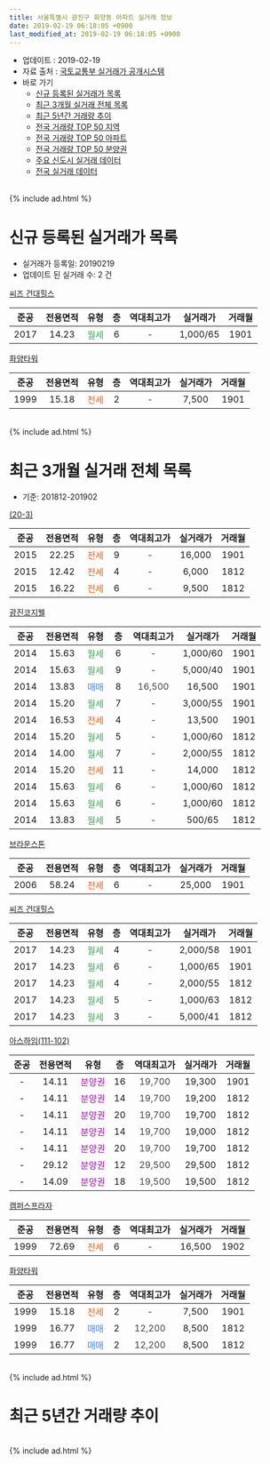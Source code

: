 ```yaml
---
title: 서울특별시 광진구 화양동 아파트 실거래 정보
date: 2019-02-19 06:18:05 +0900
last_modified_at: 2019-02-19 06:18:05 +0900
---
```


* 업데이트 : 2019-02-19
* 자료 출처 : [국토교통부 실거래가 공개시스템](http://rt.molit.go.kr)
* 바로 가기
    * [신규 등록된 실거래가 목록](#신규-등록된-실거래가-목록)
    * [최근 3개월 실거래 전체 목록](#최근-3개월-실거래-전체-목록)
    * [최근 5년간 거래량 추이](#최근-5년간-거래량-추이)
    * [전국 거래량 TOP 50 지역](https://inasie.github.io/apt-trade-info/최근-3개월-전국에서-가장-거래가-많이-발생한-지역)
    * [전국 거래량 TOP 50 아파트](https://inasie.github.io/apt-trade-info/최근-3개월-전국에서-가장-거래가-많이-발생한-아파트)
    * [전국 거래량 TOP 50 분양권](https://inasie.github.io/apt-trade-info/최근-3개월-전국에서-가장-거래가-많이-발생한-분양권)
    * [주요 신도시 실거래 데이터](https://inasie.github.io/apt-trade-info/주요-신도시)
    * [전국 실거래 데이터](https://inasie.github.io/apt-trade-info/전국)
<br>
{% include ad.html %}
<br>

# 신규 등록된 실거래가 목록
* 실거래가 등록일: 20190219
* 업데이트 된 실거래 수: 2 건


[씨즈 건대힐스](https://search.naver.com/search.naver?query=%EC%84%9C%EC%9A%B8%ED%8A%B9%EB%B3%84%EC%8B%9C+%EA%B4%91%EC%A7%84%EA%B5%AC+%ED%99%94%EC%96%91%EB%8F%99+%EC%94%A8%EC%A6%88+%EA%B1%B4%EB%8C%80%ED%9E%90%EC%8A%A4)

|준공|전용면적|유형|층|역대최고가|실거래가|거래월|
|:---:|:---:|:---:|:---:|:---:|:---:|:---:|
|2017|14.23|<span style="color:#34a853">월세</span>|6|<span style="color:#444444">-</span>|1,000/65|1901|

[화양타워](https://search.naver.com/search.naver?query=%EC%84%9C%EC%9A%B8%ED%8A%B9%EB%B3%84%EC%8B%9C+%EA%B4%91%EC%A7%84%EA%B5%AC+%ED%99%94%EC%96%91%EB%8F%99+%ED%99%94%EC%96%91%ED%83%80%EC%9B%8C)

|준공|전용면적|유형|층|역대최고가|실거래가|거래월|
|:---:|:---:|:---:|:---:|:---:|:---:|:---:|
|1999|15.18|<span style="color:#ff5a00">전세</span>|2|<span style="color:#444444">-</span>|7,500|1901|


<br>
{% include ad.html %}
<br>

# 최근 3개월 실거래 전체 목록
* 기준: 201812-201902


[(20-3)](https://search.naver.com/search.naver?query=%EC%84%9C%EC%9A%B8%ED%8A%B9%EB%B3%84%EC%8B%9C+%EA%B4%91%EC%A7%84%EA%B5%AC+%ED%99%94%EC%96%91%EB%8F%99+%2820-3%29)

|준공|전용면적|유형|층|역대최고가|실거래가|거래월|
|:---:|:---:|:---:|:---:|:---:|:---:|:---:|
|2015|22.25|<span style="color:#ff5a00">전세</span>|9|<span style="color:#444444">-</span>|16,000|1901|
|2015|12.42|<span style="color:#ff5a00">전세</span>|4|<span style="color:#444444">-</span>|6,000|1812|
|2015|16.22|<span style="color:#ff5a00">전세</span>|6|<span style="color:#444444">-</span>|9,500|1812|

[광진코지웰](https://search.naver.com/search.naver?query=%EC%84%9C%EC%9A%B8%ED%8A%B9%EB%B3%84%EC%8B%9C+%EA%B4%91%EC%A7%84%EA%B5%AC+%ED%99%94%EC%96%91%EB%8F%99+%EA%B4%91%EC%A7%84%EC%BD%94%EC%A7%80%EC%9B%B0)

|준공|전용면적|유형|층|역대최고가|실거래가|거래월|
|:---:|:---:|:---:|:---:|:---:|:---:|:---:|
|2014|15.63|<span style="color:#34a853">월세</span>|6|<span style="color:#444444">-</span>|1,000/60|1901|
|2014|15.63|<span style="color:#34a853">월세</span>|9|<span style="color:#444444">-</span>|5,000/40|1901|
|2014|13.83|<span style="color:#4285f3">매매</span>|8|<span style="color:#444444">16,500</span>|16,500|1901|
|2014|15.20|<span style="color:#34a853">월세</span>|7|<span style="color:#444444">-</span>|3,000/55|1901|
|2014|16.53|<span style="color:#ff5a00">전세</span>|4|<span style="color:#444444">-</span>|13,500|1901|
|2014|15.20|<span style="color:#34a853">월세</span>|5|<span style="color:#444444">-</span>|1,000/60|1812|
|2014|14.00|<span style="color:#34a853">월세</span>|7|<span style="color:#444444">-</span>|2,000/55|1812|
|2014|15.20|<span style="color:#ff5a00">전세</span>|11|<span style="color:#444444">-</span>|14,000|1812|
|2014|15.63|<span style="color:#34a853">월세</span>|6|<span style="color:#444444">-</span>|1,000/60|1812|
|2014|15.63|<span style="color:#34a853">월세</span>|6|<span style="color:#444444">-</span>|1,000/60|1812|
|2014|13.83|<span style="color:#34a853">월세</span>|5|<span style="color:#444444">-</span>|500/65|1812|

[브라운스톤](https://search.naver.com/search.naver?query=%EC%84%9C%EC%9A%B8%ED%8A%B9%EB%B3%84%EC%8B%9C+%EA%B4%91%EC%A7%84%EA%B5%AC+%ED%99%94%EC%96%91%EB%8F%99+%EB%B8%8C%EB%9D%BC%EC%9A%B4%EC%8A%A4%ED%86%A4)

|준공|전용면적|유형|층|역대최고가|실거래가|거래월|
|:---:|:---:|:---:|:---:|:---:|:---:|:---:|
|2006|58.24|<span style="color:#ff5a00">전세</span>|6|<span style="color:#444444">-</span>|25,000|1901|

[씨즈 건대힐스](https://search.naver.com/search.naver?query=%EC%84%9C%EC%9A%B8%ED%8A%B9%EB%B3%84%EC%8B%9C+%EA%B4%91%EC%A7%84%EA%B5%AC+%ED%99%94%EC%96%91%EB%8F%99+%EC%94%A8%EC%A6%88+%EA%B1%B4%EB%8C%80%ED%9E%90%EC%8A%A4)

|준공|전용면적|유형|층|역대최고가|실거래가|거래월|
|:---:|:---:|:---:|:---:|:---:|:---:|:---:|
|2017|14.23|<span style="color:#34a853">월세</span>|4|<span style="color:#444444">-</span>|2,000/58|1901|
|2017|14.23|<span style="color:#34a853">월세</span>|6|<span style="color:#444444">-</span>|1,000/65|1901|
|2017|14.23|<span style="color:#34a853">월세</span>|4|<span style="color:#444444">-</span>|2,000/55|1812|
|2017|14.23|<span style="color:#34a853">월세</span>|5|<span style="color:#444444">-</span>|1,000/63|1812|
|2017|14.23|<span style="color:#34a853">월세</span>|3|<span style="color:#444444">-</span>|5,000/41|1812|

[아스하임(111-102)](https://search.naver.com/search.naver?query=%EC%84%9C%EC%9A%B8%ED%8A%B9%EB%B3%84%EC%8B%9C+%EA%B4%91%EC%A7%84%EA%B5%AC+%ED%99%94%EC%96%91%EB%8F%99+%EC%95%84%EC%8A%A4%ED%95%98%EC%9E%84%28111-102%29)

|준공|전용면적|유형|층|역대최고가|실거래가|거래월|
|:---:|:---:|:---:|:---:|:---:|:---:|:---:|
|-|14.11|<span style="color:#9C11A5">분양권</span>|16|<span style="color:#444444">19,700</span>|19,300|1901|
|-|14.11|<span style="color:#9C11A5">분양권</span>|14|<span style="color:#444444">19,700</span>|19,200|1812|
|-|14.11|<span style="color:#9C11A5">분양권</span>|20|<span style="color:#444444">19,700</span>|19,700|1812|
|-|14.11|<span style="color:#9C11A5">분양권</span>|14|<span style="color:#444444">19,700</span>|19,000|1812|
|-|14.11|<span style="color:#9C11A5">분양권</span>|20|<span style="color:#444444">19,700</span>|19,700|1812|
|-|29.12|<span style="color:#9C11A5">분양권</span>|12|<span style="color:#444444">29,500</span>|29,500|1812|
|-|14.09|<span style="color:#9C11A5">분양권</span>|18|<span style="color:#444444">19,500</span>|19,500|1812|

[캠퍼스프라자](https://search.naver.com/search.naver?query=%EC%84%9C%EC%9A%B8%ED%8A%B9%EB%B3%84%EC%8B%9C+%EA%B4%91%EC%A7%84%EA%B5%AC+%ED%99%94%EC%96%91%EB%8F%99+%EC%BA%A0%ED%8D%BC%EC%8A%A4%ED%94%84%EB%9D%BC%EC%9E%90)

|준공|전용면적|유형|층|역대최고가|실거래가|거래월|
|:---:|:---:|:---:|:---:|:---:|:---:|:---:|
|1999|72.69|<span style="color:#ff5a00">전세</span>|6|<span style="color:#444444">-</span>|16,500|1902|

[화양타워](https://search.naver.com/search.naver?query=%EC%84%9C%EC%9A%B8%ED%8A%B9%EB%B3%84%EC%8B%9C+%EA%B4%91%EC%A7%84%EA%B5%AC+%ED%99%94%EC%96%91%EB%8F%99+%ED%99%94%EC%96%91%ED%83%80%EC%9B%8C)

|준공|전용면적|유형|층|역대최고가|실거래가|거래월|
|:---:|:---:|:---:|:---:|:---:|:---:|:---:|
|1999|15.18|<span style="color:#ff5a00">전세</span>|2|<span style="color:#444444">-</span>|7,500|1901|
|1999|16.77|<span style="color:#4285f3">매매</span>|2|<span style="color:#444444">12,200</span>|8,500|1812|
|1999|16.77|<span style="color:#4285f3">매매</span>|2|<span style="color:#444444">12,200</span>|8,500|1812|


<br>
{% include ad.html %}
<br>

# 최근 5년간 거래량 추이


<div style="width:100%;">
    <canvas id="deal_progress" height="200"></canvas>
</div>

<script>
new Chart(document.getElementById("deal_progress"), {
    type: 'line',
    data: {
        labels: ['201402','201403','201404','201405','201406','201407','201408','201409','201410','201411','201412','201501','201502','201503','201504','201505','201506','201507','201508','201509','201510','201511','201512','201601','201602','201603','201604','201605','201606','201607','201608','201609','201610','201611','201612','201701','201702','201703','201704','201705','201706','201707','201708','201709','201710','201711','201712','201801','201802','201803','201804','201805','201806','201807','201808','201809','201810','201811','201812','201901','201902'],
        datasets: [{
            label: '매매',
            pointRadius: 1,
            data: [8, 8, 1, 2, 2, 1, 2, 4, 1, 6, 6, 10, 4, 8, 3, 3, 5, 7, 3, 5, 6, 8, 4, 7, 6, 5, 3, 9, 10, 2, 9, 5, 9, 2, 4, 2, 4, 2, 2, 6, 10, 4, 3, 2, 6, 12, 6, 10, 5, 6, 2, 1, 2, 7, 7, 5, 3, 6, 8, 2, 0],
            borderColor: "rgba(255, 201, 14, 1)",
            backgroundColor: "rgba(255, 201, 14, 0.5)",
            fill: false,
            lineTension: 0
        },{
            label: '전월세',
            pointRadius: 1,
            data: [4, 6, 2, 1, 3, 1, 4, 4, 11, 43, 27, 11, 9, 5, 3, 0, 5, 7, 4, 4, 5, 8, 13, 20, 9, 6, 3, 6, 5, 3, 4, 2, 4, 7, 8, 11, 11, 3, 5, 6, 4, 7, 11, 5, 11, 16, 9, 17, 10, 4, 0, 1, 2, 2, 2, 2, 3, 4, 11, 9, 1],
            borderColor: "rgba(0, 141, 185, 1)",
            backgroundColor: "rgba(0, 141, 185, 0.5)",
            fill: false,
            lineTension: 0
        }
        ]
    },
    options: {
        responsive: true,
        title: {
            display: false
        },
        tooltips: {
            mode: 'index',
            intersect: false
        },
        hover: {
            mode: 'nearest',
            intersect: true
        },
        scales: {
            xAxes: [{
                display: true,
                scaleLabel: {
                    display: true,
                    labelString: '년/월'
                }
            }],
            yAxes: [{
                display: true,
                ticks: {
                    suggestedMin: 0,
                },
                scaleLabel: {
                    display: true,
                    labelString: '실거래 수'
                }
            }]
        }
    }
});

</script>


<br>
{% include ad.html %}
<br>

